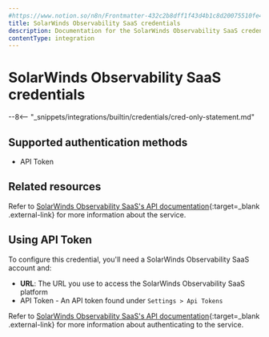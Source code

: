 ```yaml
---
#https://www.notion.so/n8n/Frontmatter-432c2b8dff1f43d4b1c8d20075510fe4
title: SolarWinds Observability SaaS credentials
description: Documentation for the SolarWinds Observability SaaS credential, Use these credentials to authenticate SolarWinds Observability SaaS in n8n, a workflow automation platform
contentType: integration
---
```


# SolarWinds Observability SaaS credentials

--8<-- "_snippets/integrations/builtin/credentials/cred-only-statement.md"

## Supported authentication methods

* API Token

## Related resources

Refer to [SolarWinds Observability SaaS's API documentation](https://documentation.solarwinds.com/en/success_center/observability/content/api/api-swagger.htm){:target=_blank .external-link} for more information about the service.


## Using API Token

To configure this credential, you'll need a SolarWinds Observability SaaS account and:

- **URL**: The URL you use to access the SolarWinds Observability SaaS platform
- API Token - An API token found under `Settings > Api Tokens`

Refer to [SolarWinds Observability SaaS's API documentation](https://documentation.solarwinds.com/en/success_center/observability/content/settings/api-tokens.htm){:target=_blank .external-link} for more information about authenticating to the service.
